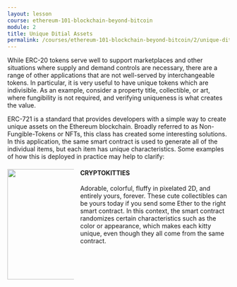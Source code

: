```yaml
---
layout: lesson
course: ethereum-101-blockchain-beyond-bitcoin
module: 2
title: Unique Ditial Assets
permalink: /courses/ethereum-101-blockchain-beyond-bitcoin/2/unique-ditial-assets/
---
```

<span class="openingParagraph">
While ERC-20 tokens serve well to support marketplaces and other situations where supply and demand controls are necessary, there are a range of other applications that are not well-served by interchangeable tokens. In particular, it is very useful to have unique tokens which are indivisible. As an example, consider a property title, collectible, or art, where fungibility is not required, and verifying uniqueness is what creates the value.</span>

<span style="font-weight: 400;">ERC-721 is a standard that provides developers with a simple way to create unique assets on the Ethereum blockchain. Broadly referred to as Non-Fungible-Tokens or NFTs, this class has created some interesting solutions. In this application, the same smart contract is used to generate all of the individual items, but each item has unique characteristics. Some examples of how this is deployed in practice may help to clarify:</span>
<div class="tealCallout"><img src="https://theblockchaininstitute.org/wp-content/uploads/2019/02/cryptokitties.png" alt="" width="250" height="250" style="max-width: 30%;float: left;margin-right: 1em;"/>
<div class="textRight">
<h4>CRYPTOKITTIES</h4>
Adorable, colorful, fluffy in pixelated 2D, and entirely yours, forever. These cute collectibles can be yours today if you send some Ether to the right smart contract. In this context, the smart contract randomizes certain characteristics such as the color or appearance, which makes each kitty unique, even though they all come from the same contract.

</div>
</div>
&nbsp;
